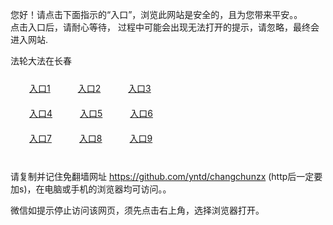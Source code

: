 您好！请点击下面指示的“入口”，浏览此网站是安全的，且为您带来平安。。 <br/>
点击入口后，请耐心等待， 过程中可能会出现无法打开的提示，请忽略，最终会进入网站. </br>

法轮大法在长春<br/>
<div style="padding:10px"><a style="margin:20px" target="_blank" href="https://d81k8j5y0m1hx.cloudfront.net/2Qpsp?bawvctk" id="ccLink1" rel="nofollow">入口1</a> <a target="_blank" style="margin:20px" href="https://d2bgb00anvjz62.cloudfront.net/2Qpsp?sgtxoird" id="ccLink2" rel="nofollow">入口2</a> <a style="margin:20px" target="_blank" href="https://d296q4jyywpso3.cloudfront.net/2Qpsp?ltjwom" id="ccLink3" rel="nofollow">入口3</a></div>

<div style="padding:10px" ><a style="margin:20px" target="_blank" href="https://d81k8j5y0m1hx.cloudfront.net/2Qpsp?bawvctk" id="ccLink4" rel="nofollow">入口4</a> <a style="margin:20px" href="https://d2bgb00anvjz62.cloudfront.net/2Qpsp?sgtxoird" target="_blank" id="ccLink5" rel="nofollow">入口5</a> <a style="margin:20px" href="https://d296q4jyywpso3.cloudfront.net/2Qpsp?ltjwom" target="_blank" id="ccLink6" rel="nofollow">入口6</a></div>

<div style="padding:10px"><a style="margin:20px" target="_blank" href="https://d81k8j5y0m1hx.cloudfront.net/2Qpsp?bawvctk" id="ccLink7" rel="nofollow">入口7</a> <a style="margin:20px" href="https://d2bgb00anvjz62.cloudfront.net/2Qpsp?sgtxoird" target="_blank" id="ccLink8" rel="nofollow">入口8</a> <a style="margin:20px" target="_blank" href="https://d296q4jyywpso3.cloudfront.net/2Qpsp?ltjwom" id="ccLink9" rel="nofollow">入口9</a></div>

<br/>



请复制并记住免翻墙网址 https://github.com/yntd/changchunzx (http后一定要加s)，在电脑或手机的浏览器均可访问。。<br/>

微信如提示停止访问该网页，须先点击右上角，选择浏览器打开。
